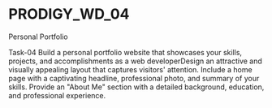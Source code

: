 # PRODIGY_WD_04
Personal Portfolio 

Task-04
Build a personal portfolio website that showcases your skills, projects, and accomplishments as a web developerDesign an attractive and visually appealing layout that captures visitors' attention. Include a home page with a captivating headline, professional photo, and summary of your skills. Provide an "About Me" section with a detailed background, education, and professional experience. 
